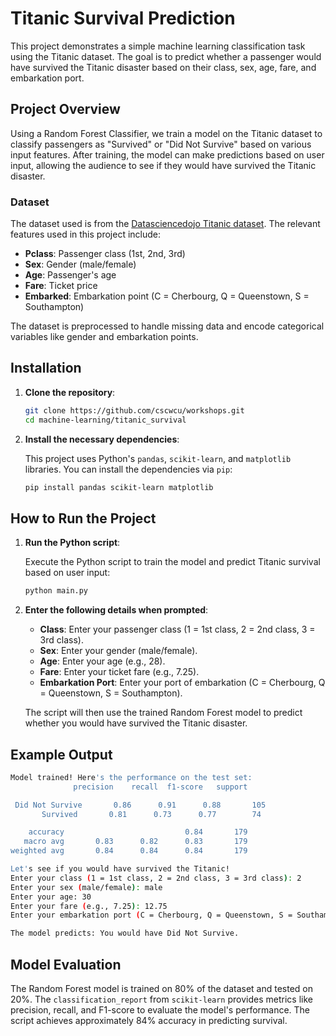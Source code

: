 
# Titanic Survival Prediction

This project demonstrates a simple machine learning classification task using the Titanic dataset. The goal is to predict whether a passenger would have survived the Titanic disaster based on their class, sex, age, fare, and embarkation port.

## Project Overview

Using a Random Forest Classifier, we train a model on the Titanic dataset to classify passengers as "Survived" or "Did Not Survive" based on various input features. After training, the model can make predictions based on user input, allowing the audience to see if they would have survived the Titanic disaster.

### Dataset

The dataset used is from the [Datasciencedojo Titanic dataset](https://github.com/datasciencedojo/datasets/blob/master/titanic.csv). The relevant features used in this project include:
- **Pclass**: Passenger class (1st, 2nd, 3rd)
- **Sex**: Gender (male/female)
- **Age**: Passenger's age
- **Fare**: Ticket price
- **Embarked**: Embarkation point (C = Cherbourg, Q = Queenstown, S = Southampton)

The dataset is preprocessed to handle missing data and encode categorical variables like gender and embarkation points.

## Installation

1. **Clone the repository**:

   ```bash
   git clone https://github.com/cscwcu/workshops.git
   cd machine-learning/titanic_survival
   ```

2. **Install the necessary dependencies**:

   This project uses Python's `pandas`, `scikit-learn`, and `matplotlib` libraries. You can install the dependencies via `pip`:

   ```bash
   pip install pandas scikit-learn matplotlib
   ```

## How to Run the Project

1. **Run the Python script**:

   Execute the Python script to train the model and predict Titanic survival based on user input:

   ```bash
   python main.py
   ```

2. **Enter the following details when prompted**:

   - **Class**: Enter your passenger class (1 = 1st class, 2 = 2nd class, 3 = 3rd class).
   - **Sex**: Enter your gender (male/female).
   - **Age**: Enter your age (e.g., 28).
   - **Fare**: Enter your ticket fare (e.g., 7.25).
   - **Embarkation Port**: Enter your port of embarkation (C = Cherbourg, Q = Queenstown, S = Southampton).

   The script will then use the trained Random Forest model to predict whether you would have survived the Titanic disaster.

## Example Output

```bash
Model trained! Here's the performance on the test set:
              precision    recall  f1-score   support

 Did Not Survive       0.86      0.91      0.88       105
       Survived       0.81      0.73      0.77        74

    accuracy                           0.84       179
   macro avg       0.83      0.82      0.83       179
weighted avg       0.84      0.84      0.84       179

Let's see if you would have survived the Titanic!
Enter your class (1 = 1st class, 2 = 2nd class, 3 = 3rd class): 2
Enter your sex (male/female): male
Enter your age: 30
Enter your fare (e.g., 7.25): 12.75
Enter your embarkation port (C = Cherbourg, Q = Queenstown, S = Southampton): S

The model predicts: You would have Did Not Survive.
```

## Model Evaluation

The Random Forest model is trained on 80% of the dataset and tested on 20%. The `classification_report` from `scikit-learn` provides metrics like precision, recall, and F1-score to evaluate the model's performance. The script achieves approximately 84% accuracy in predicting survival.
